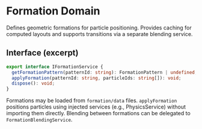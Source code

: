 # Formation Domain

Defines geometric formations for particle positioning. Provides caching for computed layouts and supports transitions via a separate blending service.

## Interface (excerpt)
```ts
export interface IFormationService {
  getFormationPattern(patternId: string): FormationPattern | undefined;
  applyFormation(patternId: string, particleIds: string[]): void;
  dispose(): void;
}
```

Formations may be loaded from `formation/data` files. `applyFormation` positions particles using injected services (e.g., PhysicsService) without importing them directly. Blending between formations can be delegated to `FormationBlendingService`.

